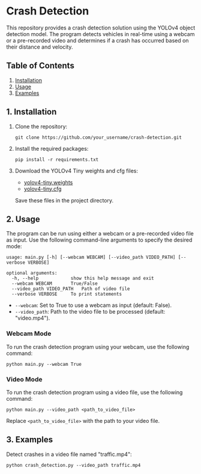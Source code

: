 # Crash Detection

This repository provides a crash detection solution using the YOLOv4 object detection model. The program detects vehicles in real-time using a webcam or a pre-recorded video and determines if a crash has occurred based on their distance and velocity.

## Table of Contents

1. [Installation](#install)
2. [Usage](#usage)
3. [Examples](#examples)
  
 <a name="install"></a> 

  ## 1. Installation
1. Clone the repository:

	```
	git clone https://github.com/your_username/crash-detection.git
	```
    
2. Install the required packages:

	```
	pip install -r requirements.txt
	```

3. Download the YOLOv4 Tiny weights and cfg files:
  
	 -   [yolov4-tiny.weights](https://github.com/AlexeyAB/darknet/releases/download/darknet_yolo_v4_pre/yolov4-tiny.weights)
	-   [yolov4-tiny.cfg](https://github.com/AlexeyAB/darknet/blob/master/cfg/yolov4-tiny.cfg)
	
	Save these files in the project directory.
  
<a name="usage"></a>  
## 2. Usage
  
The program can be run using either a webcam or a pre-recorded video file as input. Use the following command-line arguments to specify the desired mode:

```
usage: main.py [-h] [--webcam WEBCAM] [--video_path VIDEO_PATH] [--verbose VERBOSE]

optional arguments:
  -h, --help            show this help message and exit
  --webcam WEBCAM       True/False
  --video_path VIDEO_PATH   Path of video file
  --verbose VERBOSE     To print statements
```

-   `--webcam`: Set to True to use a webcam as input (default: False).
-   `--video_path`: Path to the video file to be processed (default: "video.mp4").

### Webcam Mode

To run the crash detection program using your webcam, use the following command:
```
python main.py --webcam True
```

### Video Mode

To run the crash detection program using a video file, use the following command:

```
python main.py --video_path <path_to_video_file>
```

Replace `<path_to_video_file>` with the path to your video file.

<a name="examples"></a> 
## 3. Examples

Detect crashes in a video file named "traffic.mp4":

```
python crash_detection.py --video_path traffic.mp4
```
